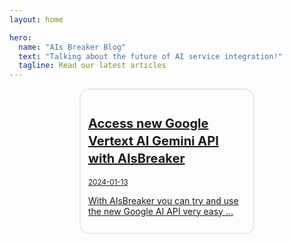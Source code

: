 ```yaml
---
layout: home

hero:
  name: "AIs Breaker Blog"
  text: "Talking about the future of AI service integration!"
  tagline: Read our latest articles
---
```


<a href="/blog/2024-01-13-use-google-vertexai-gemini" style="display: block; width:50%; margin: auto; padding: .75rem; border: 2px #e5e7eb solid; border-radius: 1rem;">
    <h2 style="font-size: 1.25rem; line-height: 1.75rem; font-weight: 700;">Access new Google Vertext AI Gemini API with AIsBreaker</h2>
    <small>2024-01-13</small>
    <p>With AIsBreaker you can try and use the new Google AI API very easy ...</p>
</a>